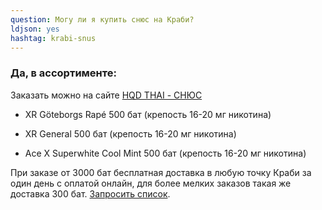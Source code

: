 ```yaml
---
question: Могу ли я купить снюс на Краби?
ldjson: yes
hashtag: krabi-snus
---
```


### Да, в ассортименте:

Заказать можно на сайте [HQD THAI - СНЮС](https://hqdthai.ru/snyus/)


* XR Göteborgs Rapé 500 бат (крепость 16-20 мг никотина)

* XR General 500 бат (крепость 16-20 мг никотина)

* Ace X Superwhite Cool Mint 500 бат (крепость 16-20 мг никотина)

При заказе от 3000 бат бесплатная доставка в любую точку Краби за один день с оплатой онлайн, для более мелких заказов такая же доставка 300 бат. [Запросить список](https://t.me/kolesnikov1988).
